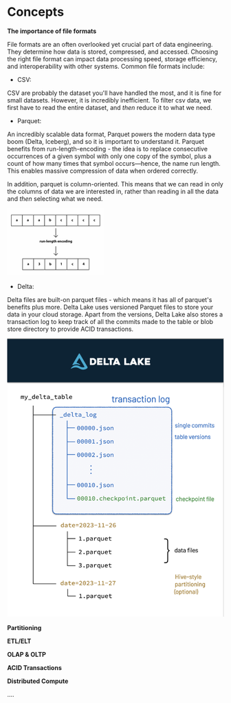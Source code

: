 # **Concepts**

**The importance of file formats**

File formats are an often overlooked yet crucial part of data engineering. They determine how data is stored, compressed, and accessed. Choosing the right file format can impact data processing speed, storage efficiency, and interoperability with other systems. Common file formats include:

* CSV:

CSV are probably the dataset you'll have handled the most, and it is fine for small datasets. However, it is incredibly inefficient. To filter csv data, we first have to read the entire dataset, and *then* reduce it to what we need.

* Parquet:

An incredibly scalable data format, Parquet powers the modern data type boom (Delta, Iceberg), and so it is important to understand it. Parquet benefits from run-length-encoding - the idea is to replace consecutive occurrences of a given symbol with only one copy of the symbol, plus a count of how many times that symbol occurs—hence, the name run length. This enables massive compression of data when ordered correctly.

In addition, parquet is column-oriented. This means that we can read in only the columns of data we are interested in, rather than reading in all the data and *then* selecting what we need.

![run length encoding](../images/runLength.png)


* Delta:

Delta files are built-on parquet files - which means it has all of parquet's benefits plus more.
Delta Lake uses versioned Parquet files to store your data in your cloud storage. Apart from the versions, Delta Lake also stores a transaction log to keep track of all the commits made to the table or blob store directory to provide ACID transactions.

![delta file](../images/delta.png)

**Partitioning**

**ETL/ELT**

**OLAP & OLTP**

**ACID Transactions**

**Distributed Compute**

....
